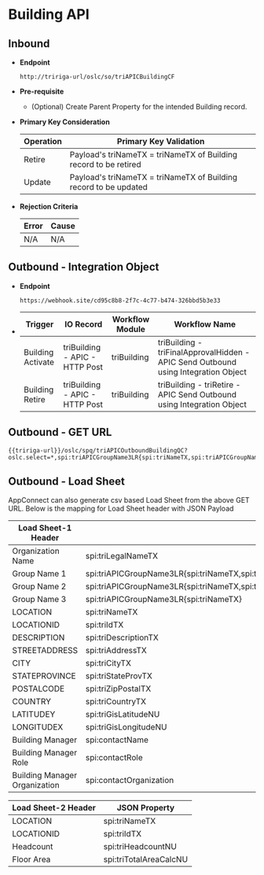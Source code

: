 # Building API


## Inbound

- **Endpoint**
  ```
  http://tririga-url/oslc/so/triAPICBuildingCF
  ```

- **Pre-requisite**
  
  - (Optional) Create Parent Property for the intended Building record.

- **Primary Key Consideration**

  Operation | Primary Key Validation
  ---|---
  Retire | Payload's triNameTX = triNameTX of Building record to be retired
  Update | Payload's triNameTX = triNameTX of Building record to be updated
  
- **Rejection Criteria**

  Error | Cause
  ---|---
  N/A | N/A

## Outbound - Integration Object

- **Endpoint**
  ```
  https://webhook.site/cd95c8b8-2f7c-4c77-b474-326bbd5b3e33
  ```
  
- Trigger | IO Record | Workflow Module | Workflow Name 
  ---|---|---|---
  Building Activate | triBuilding - APIC - HTTP Post | triBuilding | triBuilding - triFinalApprovalHidden - APIC Send Outbound using Integration Object 
  Building Retire | triBuilding - APIC - HTTP Post | triBuilding | triBuilding - triRetire - APIC Send Outbound using Integration Object 
  
  
## Outbound - GET URL

```
{{tririga-url}}/oslc/spq/triAPICOutboundBuildingQC?oslc.select=*,spi:triAPICGroupName3LR{spi:triNameTX,spi:triAPICGroupName2LR{spi:triNameTX,spi:triAPICGroupName1LR{spi:triNameTX}}}&oslc.paging=true&oslc.page=1&oslc.pageSize=2
```

## Outbound - Load Sheet

AppConnect can also generate csv based Load Sheet from the above GET URL. Below is the mapping for Load Sheet header with JSON Payload

Load Sheet-1 Header | JSON Property
---|---
Organization Name | spi:triLegalNameTX
Group Name 1 | spi:triAPICGroupName3LR{spi:triNameTX,spi:triAPICGroupName2LR{spi:triNameTX,spi:triAPICGroupName1LR{spi:triNameTX}}}
Group Name 2 | spi:triAPICGroupName3LR{spi:triNameTX,spi:triAPICGroupName2LR{spi:triNameTX}}
Group Name 3 | spi:triAPICGroupName3LR{spi:triNameTX}
LOCATION | spi:triNameTX
LOCATIONID | spi:triIdTX
DESCRIPTION | spi:triDescriptionTX
STREETADDRESS | spi:triAddressTX
CITY	| spi:triCityTX
STATEPROVINCE	| spi:triStateProvTX
POSTALCODE	 | spi:triZipPostalTX
COUNTRY	| spi:triCountryTX
LATITUDEY	| spi:triGisLatitudeNU
LONGITUDEX	| spi:triGisLongitudeNU
Building Manager	| spi:contactName
Building Manager Role	| spi:contactRole
Building Manager Organization	| spi:contactOrganization

Load Sheet-2 Header | JSON Property
---|---
LOCATION | spi:triNameTX
LOCATIONID | spi:triIdTX
Headcount	| spi:triHeadcountNU
Floor Area | spi:triTotalAreaCalcNU

									

